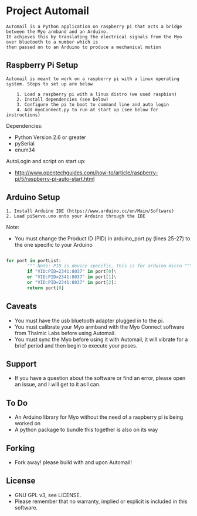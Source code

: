 # Project Automail
    Automail is a Python application on raspberry pi that acts a bridge between the Myo armband and an Arduino.
    It achieves this by translating the electrical signals from the Myo over bluetooth to a number which is
    then passed on to an Arduino to produce a mechanical motion

## Raspberry Pi Setup

    Automail is meant to work on a raspberry pi with a linux operating system. Steps to set up are below

        1. Load a raspberry pi with a linux distro (we used raspbian)
        2. Install dependencies (see below)
        3. Configure the pi to boot to command line and auto login
        4. Add myoConnect.py to run at start up (see below for instructions)

Dependencies:
- Python Version 2.6 or greater
- pySerial
- enum34

AutoLogin and script on start up:
- http://www.opentechguides.com/how-to/article/raspberry-pi/5/raspberry-pi-auto-start.html

## Arduino Setup

    1. Install Arduino IDE (https://www.arduino.cc/en/Main/Software)
    2. Load piServo.uno onto your Arduino through the IDE

Note:
- You must change the Product ID (PID) in arduino_port.py (lines 25-27) to the one specific to your Arduino
```python

for port in portList:
        """ Note: PID is device specific, this is for arduino micro """
        if "VID:PID=2341:8037" in port[0]\
        or "VID:PID=2341:8037" in port[1]\
        or "VID:PID=2341:8037" in port[2]:
        return port[0]

```

## Caveats

- You must have the usb bluetooth adapter plugged in to the pi.
- You must calibrate your Myo armband with the Myo Connect software from Thalmic Labs before using Automail.
- You must sync the Myo before using it with Automail, it will vibrate for a brief period and then begin to execute
  your poses.

## Support

- If you have a question about the software or find an error, please open an issue, and I will get to it as I can.

## To Do

- An Arduino library for Myo without the need of a raspberry pi is being worked on
- A python package to bundle this together is also on its way

## Forking

- Fork away! please build with and upon Automail!

## License

- GNU GPL v3, see LICENSE.
- Please remember that no warranty, implied or explicit is included in this software.
